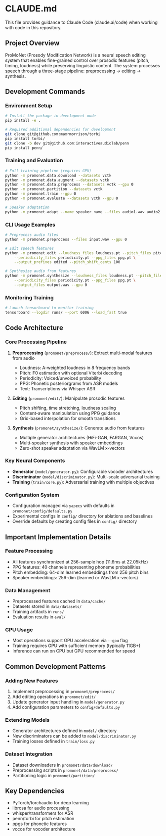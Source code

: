 # CLAUDE.md

This file provides guidance to Claude Code (claude.ai/code) when working with code in this repository.

## Project Overview

ProMoNet (Prosody Modification Network) is a neural speech editing system that enables fine-grained control over prosodic features (pitch, timing, loudness) while preserving linguistic content. The system processes speech through a three-stage pipeline: preprocessing → editing → synthesis.

## Development Commands

### Environment Setup
```bash
# Install the package in development mode
pip install -e .

# Required additional dependencies for development
git clone git@github.com:maxrmorrison/torbi
pip install torbi/
git clone -b dev git@github.com:interactiveaudiolab/penn
pip install penn/
```

### Training and Evaluation
```bash
# Full training pipeline (requires GPU)
python -m promonet.data.download --datasets vctk
python -m promonet.data.augment --datasets vctk  
python -m promonet.data.preprocess --datasets vctk --gpu 0
python -m promonet.partition --datasets vctk
python -m promonet.train --gpu 0
python -m promonet.evaluate --datasets vctk --gpu 0

# Speaker adaptation
python -m promonet.adapt --name speaker_name --files audio1.wav audio2.wav --gpu 0
```

### CLI Usage Examples
```bash
# Preprocess audio files
python -m promonet.preprocess --files input.wav --gpu 0

# Edit speech features
python -m promonet.edit --loudness_files loudness.pt --pitch_files pitch.pt \
    --periodicity_files periodicity.pt --ppg_files ppg.pt \
    --output_prefixes edited --pitch_shift_cents 100

# Synthesize audio from features  
python -m promonet.synthesize --loudness_files loudness.pt --pitch_files pitch.pt \
    --periodicity_files periodicity.pt --ppg_files ppg.pt \
    --output_files output.wav --gpu 0
```

### Monitoring Training
```bash
# Launch tensorboard to monitor training
tensorboard --logdir runs/ --port 6006 --load_fast true
```

## Code Architecture

### Core Processing Pipeline
1. **Preprocessing** (`promonet/preprocess/`): Extract multi-modal features from audio
   - Loudness: A-weighted loudness in 8 frequency bands
   - Pitch: F0 estimation with optional Viterbi decoding  
   - Periodicity: Voiced/unvoiced probability
   - PPG: Phonetic posteriorgrams from ASR models
   - Text: Transcriptions via Whisper ASR

2. **Editing** (`promonet/edit/`): Manipulate prosodic features
   - Pitch shifting, time stretching, loudness scaling
   - Content-aware manipulation using PPG guidance
   - Grid-based interpolation for smooth transitions

3. **Synthesis** (`promonet/synthesize/`): Generate audio from features
   - Multiple generator architectures (HiFi-GAN, FARGAN, Vocos)
   - Multi-speaker synthesis with speaker embeddings
   - Zero-shot speaker adaptation via WavLM x-vectors

### Key Neural Components
- **Generator** (`model/generator.py`): Configurable vocoder architectures
- **Discriminator** (`model/discriminator.py`): Multi-scale adversarial training
- **Training** (`train/core.py`): Adversarial training with multiple objectives

### Configuration System
- Configuration managed via `yapecs` with defaults in `promonet/config/defaults.py`
- Experimental configs in `config/` directory for ablations and baselines
- Override defaults by creating config files in `config/` directory

## Important Implementation Details

### Feature Processing
- All features synchronized at 256-sample hop (11.6ms at 22.05kHz)
- PPG features: 40 channels representing phoneme probabilities
- Pitch embedding: 64-dim learned embeddings from 256 pitch bins
- Speaker embeddings: 256-dim (learned or WavLM x-vectors)

### Data Management
- Preprocessed features cached in `data/cache/`
- Datasets stored in `data/datasets/`
- Training artifacts in `runs/`
- Evaluation results in `eval/`

### GPU Usage
- Most operations support GPU acceleration via `--gpu` flag
- Training requires GPU with sufficient memory (typically 11GB+)
- Inference can run on CPU but GPU recommended for speed

## Common Development Patterns

### Adding New Features
1. Implement preprocessing in `promonet/preprocess/`
2. Add editing operations in `promonet/edit/`
3. Update generator input handling in `model/generator.py`
4. Add configuration parameters to `config/defaults.py`

### Extending Models
- Generator architectures defined in `model/` directory
- New discriminators can be added to `model/discriminator.py`
- Training losses defined in `train/loss.py`

### Dataset Integration
- Dataset downloaders in `promonet/data/download/`
- Preprocessing scripts in `promonet/data/preprocess/`
- Partitioning logic in `promonet/partition/`

## Key Dependencies
- PyTorch/torchaudio for deep learning
- librosa for audio processing
- whisper/transformers for ASR
- penn/torbi for pitch estimation
- ppgs for phonetic features
- vocos for vocoder architecture